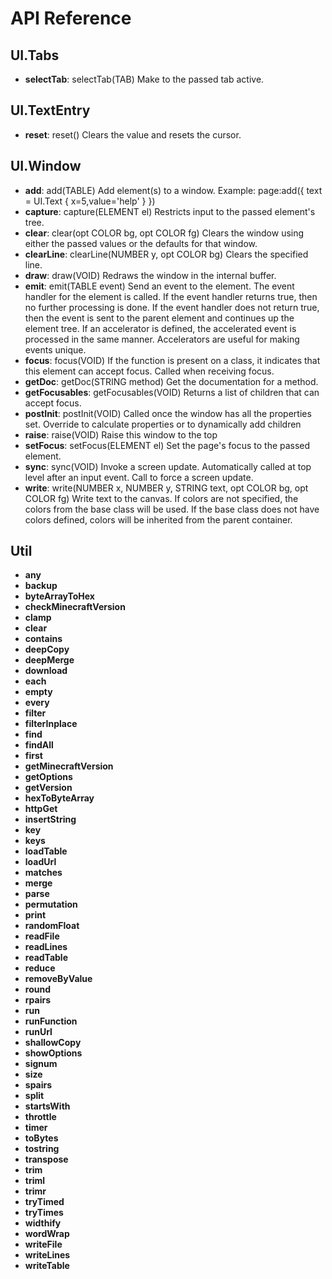 # API Reference

## UI.Tabs
- **selectTab**: selectTab(TAB)
Make to the passed tab active.

## UI.TextEntry
- **reset**: reset()
Clears the value and resets the cursor.

## UI.Window
- **add**: add(TABLE)
Add element(s) to a window. Example:
page:add({
	text = UI.Text {
	  x=5,value='help'
	}
})
- **capture**: capture(ELEMENT el)
Restricts input to the passed element's tree.
- **clear**: clear(opt COLOR bg, opt COLOR fg)
Clears the window using either the passed values or the defaults for that window.
- **clearLine**: clearLine(NUMBER y, opt COLOR bg)
Clears the specified line.
- **draw**: draw(VOID)
Redraws the window in the internal buffer.
- **emit**: emit(TABLE event)
Send an event to the element. The event handler for the element is called.
If the event handler returns true, then no further processing is done.
If the event handler does not return true, then the event is sent to the parent element
and continues up the element tree.
If an accelerator is defined, the accelerated event is processed in the same manner.
Accelerators are useful for making events unique.
- **focus**: focus(VOID)
If the function is present on a class, it indicates
that this element can accept focus. Called when receiving focus.
- **getDoc**: getDoc(STRING method)
Get the documentation for a method.
- **getFocusables**: getFocusables(VOID)
Returns a list of children that can accept focus.
- **postInit**: postInit(VOID)
Called once the window has all the properties set.
Override to calculate properties or to dynamically add children
- **raise**: raise(VOID)
Raise this window to the top
- **setFocus**: setFocus(ELEMENT el)
Set the page's focus to the passed element.
- **sync**: sync(VOID)
Invoke a screen update. Automatically called at top level after an input event.
Call to force a screen update.
- **write**: write(NUMBER x, NUMBER y, STRING text, opt COLOR bg, opt COLOR fg)
Write text to the canvas.
If colors are not specified, the colors from the base class will be used.
If the base class does not have colors defined, colors will be inherited from the parent container.

## Util
- **any**
- **backup**
- **byteArrayToHex**
- **checkMinecraftVersion**
- **clamp**
- **clear**
- **contains**
- **deepCopy**
- **deepMerge**
- **download**
- **each**
- **empty**
- **every**
- **filter**
- **filterInplace**
- **find**
- **findAll**
- **first**
- **getMinecraftVersion**
- **getOptions**
- **getVersion**
- **hexToByteArray**
- **httpGet**
- **insertString**
- **key**
- **keys**
- **loadTable**
- **loadUrl**
- **matches**
- **merge**
- **parse**
- **permutation**
- **print**
- **randomFloat**
- **readFile**
- **readLines**
- **readTable**
- **reduce**
- **removeByValue**
- **round**
- **rpairs**
- **run**
- **runFunction**
- **runUrl**
- **shallowCopy**
- **showOptions**
- **signum**
- **size**
- **spairs**
- **split**
- **startsWith**
- **throttle**
- **timer**
- **toBytes**
- **tostring**
- **transpose**
- **trim**
- **triml**
- **trimr**
- **tryTimed**
- **tryTimes**
- **widthify**
- **wordWrap**
- **writeFile**
- **writeLines**
- **writeTable**

